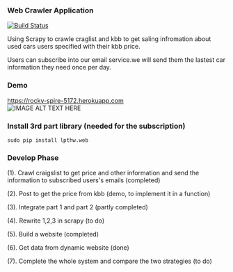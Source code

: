 
### Web Crawler Application  
[![Build Status](https://travis-ci.org/SuperCh-SE-NCSU/ProjectScraping.svg?branch=master)](https://travis-ci.org/SuperCh-SE-NCSU/ProjectScraping)

Using Scrapy to crawle craglist and kbb to get saling infromation about used cars users specified with their kbb price.

Users can subscribe into our email service.we will send them the lastest car information they need once per day. 
### Demo

https://rocky-spire-5172.herokuapp.com<br/>
![IMAGE ALT TEXT HERE](https://lh3.googleusercontent.com/-OtvaZMJViLs/VOy_lkCp6XI/AAAAAAAAAUc/ZJuV9RqdQCA/w532-h295/Project.png)

### Install 3rd part library (needed for the subscription)

```
sudo pip install lpthw.web
```   

### Develop Phase

  (1).  Crawl craigslist to get price and other information and send the information to subscribed users's emails (completed)

  (2).  Post to get the price from kbb (demo, to implement it in a function)

  (3).  Integrate part 1 and part 2 (partly completed)

  (4).  Rewrite 1,2,3 in scrapy (to do)
  
  (5).  Build a website (completed)
  
  (6).  Get data from dynamic website (done)

  (7).  Complete the whole system and compare the two strategies (to do)

